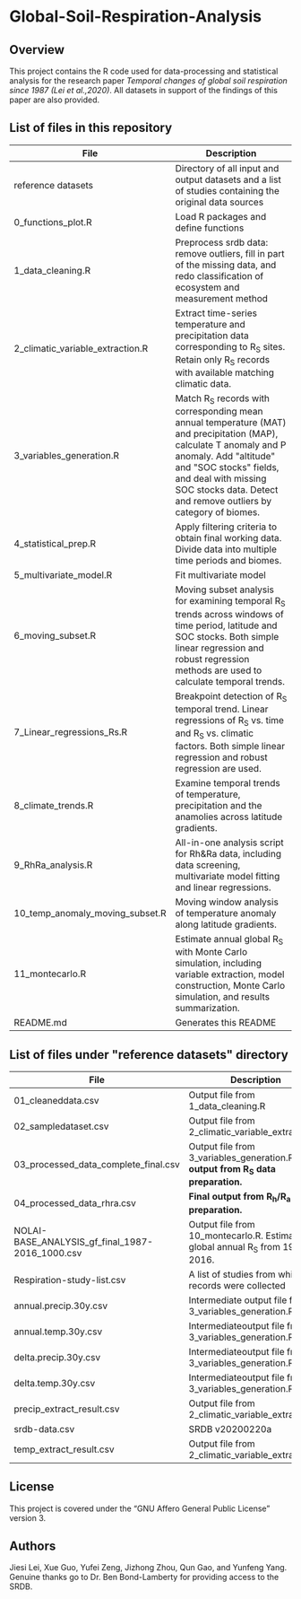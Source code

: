 # Global-Soil-Respiration-Analysis

## Overview

This project contains the R code used for data-processing and statistical analysis for the research paper *Temporal changes of global soil respiration since 1987 (Lei et al.,2020)*. All datasets in support of the findings of this paper are also provided.



## List of files in this repository

| File                             | Description                                                  |
| -------------------------------- | ------------------------------------------------------------ |
| reference datasets               | Directory of all input and output datasets and a list of studies containing the original data sources |
| 0_functions_plot.R               | Load R packages and define functions                         |
| 1_data_cleaning.R                | Preprocess srdb data: remove outliers, fill in part of the missing data, and redo classification of ecosystem and measurement method |
| 2_climatic_variable_extraction.R | Extract time-series temperature and precipitation data corresponding to R<sub>S</sub> sites. Retain only R<sub>S</sub> records with available matching climatic data. |
| 3_variables_generation.R         | Match R<sub>S</sub> records with corresponding mean annual temperature (MAT) and precipitation (MAP), calculate T anomaly and P anomaly. Add "altitude" and "SOC stocks" fields, and deal with missing SOC stocks data. Detect and remove outliers by category of biomes. |
| 4_statistical_prep.R             | Apply filtering criteria to obtain final working data. Divide data into multiple time periods and biomes. |
| 5_multivariate_model.R           | Fit multivariate model                                       |
| 6_moving_subset.R                | Moving subset analysis for examining temporal R<sub>S</sub> trends across windows of time period, latitude and SOC stocks. Both simple linear regression and robust regression methods are used to calculate temporal trends. |
| 7_Linear_regressions_Rs.R        | Breakpoint detection of R<sub>S</sub> temporal trend. Linear regressions of  R<sub>S</sub> vs. time and R<sub>S</sub> vs. climatic factors. Both simple linear regression and robust regression are used. |
| 8_climate_trends.R               | Examine temporal trends of temperature, precipitation and the anamolies across latitude gradients. |
| 9_RhRa_analysis.R                | All-in-one analysis script for Rh&Ra data, including data screening, multivariate model fitting and linear regressions. |
| 10_temp_anomaly_moving_subset.R                  | Moving window analysis of temperature anomaly along latitude gradients. |
| 11_montecarlo.R                  | Estimate annual global R<sub>S</sub> with Monte Carlo simulation, including variable extraction, model construction, Monte Carlo simulation, and results summarization. |
| README.md                        | Generates this README                                        |

## List of files under "reference datasets" directory

| File                                            | Description                                                  |
| ----------------------------------------------- | ------------------------------------------------------------ |
| 01_cleaneddata.csv                              | Output file from 1_data_cleaning.R                           |
| 02_sampledataset.csv                            | Output file from 2_climatic_variable_extraction.R            |
| 03_processed_data_complete_final.csv            | Output file from 3_variables_generation.R. **Final output from R<sub>S</sub> data preparation.** |
| 04_processed_data_rhra.csv                      | **Final output from R<sub>h</sub>/R<sub>a</sub> data preparation.** |
| NOLAI-BASE_ANALYSIS_gf_final_1987-2016_1000.csv | Output file from 10_montecarlo.R. Estimated global annual R<sub>S</sub> from 1987-2016. |
| Respiration-study-list.csv                      | A list of studies from which the records were collected      |
| annual.precip.30y.csv                           | Intermediate output file from 3_variables_generation.R       |
| annual.temp.30y.csv                             | Intermediateoutput file from 3_variables_generation.R        |
| delta.precip.30y.csv                            | Intermediateoutput file from 3_variables_generation.R        |
| delta.temp.30y.csv                              | Intermediateoutput file from 3_variables_generation.R        |
| precip_extract_result.csv                       | Output file from 2_climatic_variable_extraction.R            |
| srdb-data.csv                                   | SRDB v20200220a                                              |
| temp_extract_result.csv                         | Output file from 2_climatic_variable_extraction.R            |

## License
This project is covered under the “GNU Affero General Public License” version 3.

## Authors
Jiesi Lei, Xue Guo, Yufei Zeng, Jizhong Zhou, Qun Gao, and Yunfeng Yang.
Genuine thanks go to Dr. Ben Bond-Lamberty for providing access to the SRDB.
